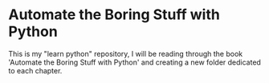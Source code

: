 # Automate the Boring Stuff with Python
 This is my "learn python" repository, I will be reading through the book 'Automate the Boring Stuff with Python' and creating a new folder dedicated to each chapter.
